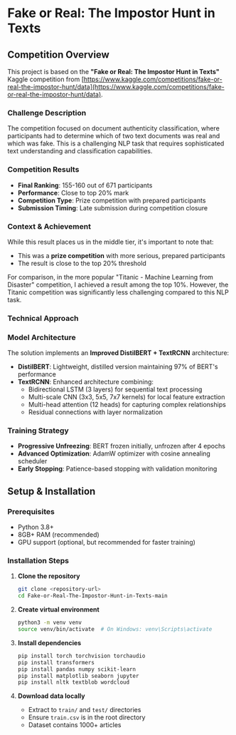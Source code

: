# Fake or Real: The Impostor Hunt in Texts

##  Competition Overview

This project is based on the **"Fake or Real: The Impostor Hunt in Texts"** Kaggle competition from [https://www.kaggle.com/competitions/fake-or-real-the-impostor-hunt/data](https://www.kaggle.com/competitions/fake-or-real-the-impostor-hunt/data).

###  Challenge Description
The competition focused on document authenticity classification, where participants had to determine which of two text documents was real and which was fake. This is a challenging NLP task that requires sophisticated text understanding and classification capabilities.

###  Competition Results
- **Final Ranking**: 155-160 out of 671 participants
- **Performance**: Close to top 20% mark
- **Competition Type**: Prize competition with prepared participants
- **Submission Timing**: Late submission during competition closure

###  Context & Achievement
While this result places us in the middle tier, it's important to note that:
- This was a **prize competition** with more serious, prepared participants
- The result is close to the top 20% threshold

For comparison, in the more popular "Titanic - Machine Learning from Disaster" competition, I achieved a result among the top 10%. However, the Titanic competition was significantly less challenging compared to this NLP task.

### Technical Approach

### Model Architecture
The solution implements an **Improved DistilBERT + TextRCNN** architecture:

- **DistilBERT**: Lightweight, distilled version maintaining 97% of BERT's performance
- **TextRCNN**: Enhanced architecture combining:
  - Bidirectional LSTM (3 layers) for sequential text processing
  - Multi-scale CNN (3x3, 5x5, 7x7 kernels) for local feature extraction
  - Multi-head attention (12 heads) for capturing complex relationships
  - Residual connections with layer normalization

###  Training Strategy
- **Progressive Unfreezing**: BERT frozen initially, unfrozen after 4 epochs
- **Advanced Optimization**: AdamW optimizer with cosine annealing scheduler
- **Early Stopping**: Patience-based stopping with validation monitoring


## Setup & Installation

### Prerequisites
- Python 3.8+
- 8GB+ RAM (recommended)
- GPU support (optional, but recommended for faster training)

### Installation Steps

1. **Clone the repository**
   ```bash
   git clone <repository-url>
   cd Fake-or-Real-The-Impostor-Hunt-in-Texts-main
   ```

2. **Create virtual environment**
   ```bash
   python3 -m venv venv
   source venv/bin/activate  # On Windows: venv\Scripts\activate
   ```

3. **Install dependencies**
   ```bash
   pip install torch torchvision torchaudio
   pip install transformers
   pip install pandas numpy scikit-learn
   pip install matplotlib seaborn jupyter
   pip install nltk textblob wordcloud
   ```

4. **Download data locally** 
   - Extract to `train/` and `test/` directories
   - Ensure `train.csv` is in the root directory
   - Dataset contains 1000+ articles




